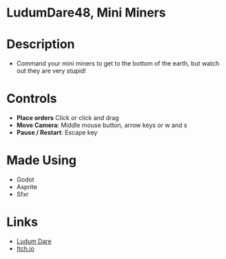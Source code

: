 # LudumDare48, Mini Miners

# Description

* Command your mini miners to get to the bottom of the earth, but watch out they are very stupid!

# Controls

* **Place orders** Click or click and drag
* **Move Camera**: Middle mouse button, arrow keys or w and s
* **Pause / Restart**: Escape key

# Made Using

* Godot
* Asprite
* Sfxr

# Links

* [Ludum Dare](https://ldjam.com/events/ludum-dare/48/mini-miners/edit)
* [Itch.io](https://petturtle.itch.io/mini)
